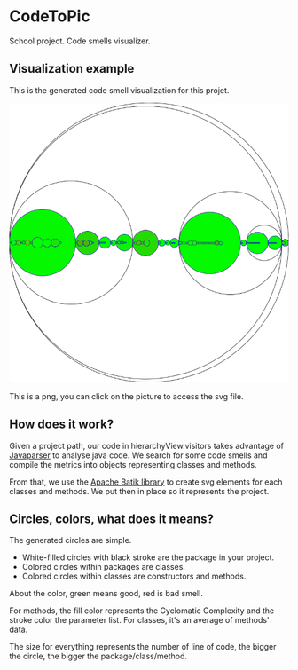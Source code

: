 # CodeToPic

School project. Code smells visualizer.

## Visualization example

This is the generated code smell visualization for this projet.

<a href="https://raw.githubusercontent.com/DelvalletQuentin/CodeToPic/master/readme/codeToPic.svg">
<img src="https://raw.githubusercontent.com/DelvalletQuentin/CodeToPic/master/readme/CodeToPic.png" alt="Visualization example" class="image mod-full-width" />
</a>

This is a png, you can click on the picture to access the svg file.

## How does it work?

Given a project path, our code in hierarchyView.visitors takes advantage of <a href="https://github.com/javaparser/javaparser">Javaparser</a> to analyse java code. We search for some code smells and compile the metrics into objects representing classes and methods.

From that, we use the <a href="https://xmlgraphics.apache.org/batik/">Apache Batik library</a> 
to create svg elements for each classes and methods. We put then in place so it represents the project. 

## Circles, colors, what does it means?

The generated circles are simple.

- White-filled circles with black stroke are the package in your project.
- Colored circles within packages are classes.
- Colored circles within classes are constructors and methods.

About the color, green means good, red is bad smell.

For methods, the fill color represents the Cyclomatic Complexity and the stroke color the parameter list. For classes, it's an average of methods' data.

The size for everything represents the number of line of code, the bigger the circle, the bigger the package/class/method.